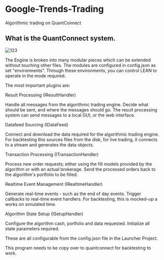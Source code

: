# Google-Trends-Trading

Algorithmic trading on QuantConnect

## What is the QuantConnect system.

![123](https://github.com/QuantConnect/Lean/blob/master/Documentation/2-Overview-Detailed-New.png)

The Engine is broken into many modular pieces which can be extended without touching other files. The modules are configured in config.json as set "environments". Through these environments, you can control LEAN to operate in the mode required.

The most important plugins are:

Result Processing (IResultHandler)

Handle all messages from the algorithmic trading engine. Decide what should be sent, and where the messages should go. The result processing system can send messages to a local GUI, or the web interface.

Datafeed Sourcing (IDataFeed)

Connect and download the data required for the algorithmic trading engine. For backtesting this sources files from the disk, for live trading, it connects to a stream and generates the data objects.

Transaction Processing (ITransactionHandler)

Process new order requests; either using the fill models provided by the algorithm or with an actual brokerage. Send the processed orders back to the algorithm's portfolio to be filled.

Realtime Event Management (IRealtimeHandler)

Generate real-time events - such as the end of day events. Trigger callbacks to real-time event handlers. For backtesting, this is mocked-up a works on simulated time.

Algorithm State Setup (ISetupHandler)

Configure the algorithm cash, portfolio and data requested. Initialize all state parameters required.

These are all configurable from the config.json file in the Launcher Project.

This program needs to be copy over to quantconnect for backtesting to work. 
